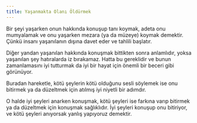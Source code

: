 ```yaml
---
title: Yaşanmakta Olanı Öldürmek
---
```


Bir şeyi yaşarken onun hakkında konuşup tanı koymak, adeta onu mumyalamak ve onu
yaşarken mezara (ya da müzeye) koymak demektir. Çünkü insanı yaşanılanın dışına
davet eder ve tahlili başlatır.

Diğer yandan yaşanılan hakkında konuşmak bittikten sonra anlamlıdır, yoksa
yaşanılan şey hatıralarda iz bırakamaz. Hatta bu gereklidir ve bunun
zamanlamasını iyi tutturmak da iyi bir hayat için önemli bir beceri gibi
görünüyor.

Buradan hareketle, kötü şeylerin kötü olduğunu sesli söylemek ise onu bitirmek
ya da düzeltmek için atılmış iyi niyetli bir adımdır.

O halde iyi şeyleri anarken konuşmak, kötü şeyleri ise farkına varıp bitirmek ya
da düzeltmek için konuşmak sağlıklıdır. İyi şeyleri konuşup onu bitiriyor, ve
kötü şeyleri anıyorsak yanlış yapıyoruz demektir.
